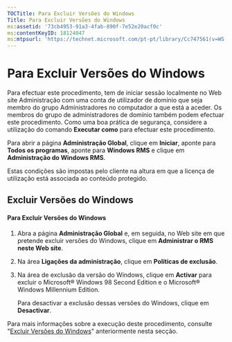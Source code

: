 ```yaml
---
TOCTitle: Para Excluir Versões do Windows
Title: Para Excluir Versões do Windows
ms:assetid: '73cb4953-91a3-4fab-890f-7e52e20acf0c'
ms:contentKeyID: 18124047
ms:mtpsurl: 'https://technet.microsoft.com/pt-pt/library/Cc747561(v=WS.10)'
---
```


Para Excluir Versões do Windows
===============================

Para efectuar este procedimento, tem de iniciar sessão localmente no Web site Administração com uma conta de utilizador de domínio que seja membro do grupo Administradores no computador a que está a aceder. Os membros do grupo de administradores de domínio também podem efectuar este procedimento. Como uma boa prática de segurança, considere a utilização do comando **Executar como** para efectuar este procedimento.

Para abrir a página **Administração Global**, clique em **Iniciar**, aponte para **Todos os programas**, aponte para **Windows RMS** e clique em **Administração do Windows RMS**.

Estas condições são impostas pelo cliente na altura em que a licença de utilização está associada ao conteúdo protegido.

Excluir Versões do Windows
--------------------------

#### Para Excluir Versões do Windows

1.  Abra a página **Administração Global** e, em seguida, no Web site em que pretende excluir versões do Windows, clique em **Administrar o RMS neste Web site**.

2.  Na área **Ligações da administração**, clique em **Políticas de exclusão**.

3.  Na área de exclusão da versão do Windows, clique em **Activar** para excluir o Microsoft® Windows 98 Second Edition e o Microsoft® Windows Millennium Edition.

    Para desactivar a exclusão dessas versões do Windows, clique em **Desactivar**.

Para mais informações sobre a execução deste procedimento, consulte "[Excluir Versões do Windows](https://technet.microsoft.com/8b8a184d-ac0e-4a43-822c-d2fae2faf484)" anteriormente nesta secção.
